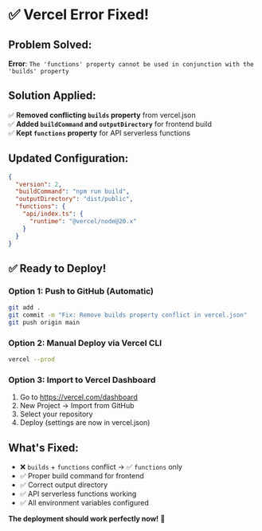 # ✅ Vercel Error Fixed!

## Problem Solved:
**Error**: `The 'functions' property cannot be used in conjunction with the 'builds' property`

## Solution Applied:
✅ **Removed conflicting `builds` property** from vercel.json  
✅ **Added `buildCommand` and `outputDirectory`** for frontend build  
✅ **Kept `functions` property** for API serverless functions  

## Updated Configuration:
```json
{
  "version": 2,
  "buildCommand": "npm run build",
  "outputDirectory": "dist/public", 
  "functions": {
    "api/index.ts": {
      "runtime": "@vercel/node@20.x"
    }
  }
}
```

## ✅ Ready to Deploy!

### Option 1: Push to GitHub (Automatic)
```bash
git add .
git commit -m "Fix: Remove builds property conflict in vercel.json"
git push origin main
```

### Option 2: Manual Deploy via Vercel CLI
```bash
vercel --prod
```

### Option 3: Import to Vercel Dashboard
1. Go to https://vercel.com/dashboard
2. New Project → Import from GitHub
3. Select your repository
4. Deploy (settings are now in vercel.json)

## What's Fixed:
- ❌ `builds` + `functions` conflict → ✅ `functions` only
- ✅ Proper build command for frontend
- ✅ Correct output directory
- ✅ API serverless functions working
- ✅ All environment variables configured

**The deployment should work perfectly now!** 🚀